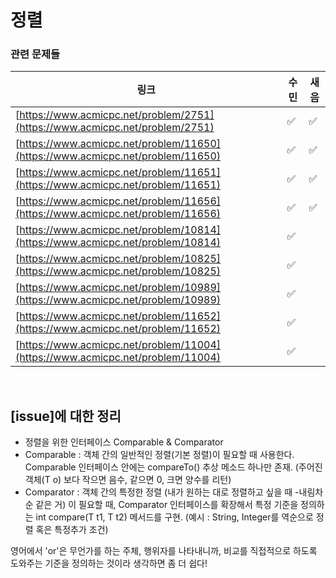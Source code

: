 
# 정렬

### 관련 문제들

| 링크 | 수민 | 새음  |
|--|--|--|
| [https://www.acmicpc.net/problem/2751](https://www.acmicpc.net/problem/2751) |✅|✅|
| [https://www.acmicpc.net/problem/11650](https://www.acmicpc.net/problem/11650) |✅|✅|
| [https://www.acmicpc.net/problem/11651](https://www.acmicpc.net/problem/11651) |✅|✅|
| [https://www.acmicpc.net/problem/11656](https://www.acmicpc.net/problem/11656)|✅|✅|
| [https://www.acmicpc.net/problem/10814](https://www.acmicpc.net/problem/10814) |✅||
| [https://www.acmicpc.net/problem/10825](https://www.acmicpc.net/problem/10825) |✅||
| [https://www.acmicpc.net/problem/10989](https://www.acmicpc.net/problem/10989) |✅||
| [https://www.acmicpc.net/problem/11652](https://www.acmicpc.net/problem/11652) |✅||
| [https://www.acmicpc.net/problem/11004](https://www.acmicpc.net/problem/11004) |✅||

   

<br>

## [issue]에 대한 정리

 - 정렬을 위한 인터페이스 Comparable & Comparator
- Comparable : 객체 간의 일반적인 정렬(기본 정렬)이 필요할 때 사용한다. Comparable 인터페이스 안에는  compareTo() 추상 메소드 하나만 존재. (주어진 객체(T o) 보다 작으면 음수, 같으면 0, 크면 양수를 리턴)
- Comparator : 객체 간의 특정한 정렬 (내가 원하는 대로 정렬하고 싶을 때 -내림차순 같은 거) 이 필요할 때, Comparator 인터페이스를 확장해서 특정 기준을 정의하는 int compare(T t1, T t2) 메서드를 구현.  (예시 : String, Integer를 역순으로 정렬 혹은 특정추가 조건)  

영어에서 'or'은 무언가를 하는 주체, 행위자를 나타내니까, 비교를 직접적으로 하도록 도와주는 기준을 정의하는 것이라 생각하면 좀 더 쉽다! 
